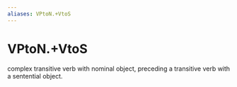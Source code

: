 ```yaml
---
aliases: VPtoN.+VtoS
---
```

# VPtoN.+VtoS

complex transitive verb with nominal object, preceding a transitive verb with a sentential object.